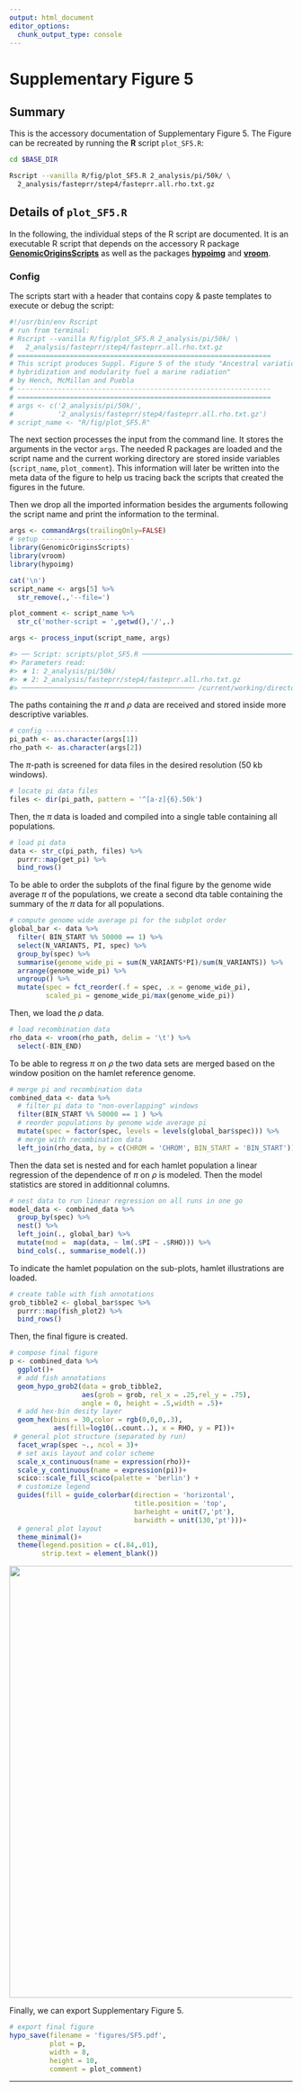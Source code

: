 ```yaml
---
output: html_document
editor_options:
  chunk_output_type: console
---
```

# Supplementary Figure 5



## Summary

This is the accessory documentation of Supplementary Figure 5.
The Figure can be recreated by running the **R** script `plot_SF5.R`:

```sh
cd $BASE_DIR

Rscript --vanilla R/fig/plot_SF5.R 2_analysis/pi/50k/ \
  2_analysis/fasteprr/step4/fasteprr.all.rho.txt.gz

```

## Details of `plot_SF5.R`

In the following, the individual steps of the R script are documented.
It is an executable R script that depends on the accessory R package [**GenomicOriginsScripts**](https://k-hench.github.io/GenomicOriginsScripts) as well as the packages [**hypoimg**](https://k-hench.github.io/hypoimg) and [**vroom**](https://vroom.r-lib.org/).

### Config

The scripts start with a header that contains copy & paste templates to execute or debug the script:


```r
#!/usr/bin/env Rscript
# run from terminal:
# Rscript --vanilla R/fig/plot_SF5.R 2_analysis/pi/50k/ \
#   2_analysis/fasteprr/step4/fasteprr.all.rho.txt.gz
# ===============================================================
# This script produces Suppl. Figure 5 of the study "Ancestral variation,
# hybridization and modularity fuel a marine radiation"
# by Hench, McMillan and Puebla
# ---------------------------------------------------------------
# ===============================================================
# args <- c('2_analysis/pi/50k/',
#           '2_analysis/fasteprr/step4/fasteprr.all.rho.txt.gz')
# script_name <- "R/fig/plot_SF5.R"
```

The next section processes the input from the command line.
It stores the arguments in the vector `args`.
The needed R packages are loaded and the script name and the current working directory are stored inside variables (`script_name`, `plot_comment`).
This information will later be written into the meta data of the figure to help us tracing back the scripts that created the figures in the future.

Then we drop all the imported information besides the arguments following the script name and print the information to the terminal.


```r
args <- commandArgs(trailingOnly=FALSE)
# setup -----------------------
library(GenomicOriginsScripts)
library(vroom)
library(hypoimg)

cat('\n')
script_name <- args[5] %>%
  str_remove(.,'--file=')

plot_comment <- script_name %>%
  str_c('mother-script = ',getwd(),'/',.)

args <- process_input(script_name, args)
```

```r
#> ── Script: scripts/plot_SF5.R ────────────────────────────────────────────
#> Parameters read:
#> ★ 1: 2_analysis/pi/50k/
#> ★ 2: 2_analysis/fasteprr/step4/fasteprr.all.rho.txt.gz
#> ─────────────────────────────────────────── /current/working/directory ──
```

The paths containing the $\pi$ and $\rho$ data are received and stored inside more descriptive variables.


```r
# config -----------------------
pi_path <- as.character(args[1])
rho_path <- as.character(args[2])
```

The $\pi$-path is screened for data files in the desired resolution (50 kb windows).


```r
# locate pi data files
files <- dir(pi_path, pattern = '^[a-z]{6}.50k')
```

Then, the $\pi$ data is loaded and compiled into a single table containing all populations.


```r
# load pi data
data <- str_c(pi_path, files) %>%
  purrr::map(get_pi) %>%
  bind_rows()
```

To be able to order the subplots of the final figure by the genome wide average $\pi$ of the populations, we create a second dta table containing the summary of the $\pi$ data for all populations.


```r
# compute genome wide average pi for the subplot order
global_bar <- data %>%
  filter( BIN_START %% 50000 == 1) %>%
  select(N_VARIANTS, PI, spec) %>%
  group_by(spec) %>%
  summarise(genome_wide_pi = sum(N_VARIANTS*PI)/sum(N_VARIANTS)) %>%
  arrange(genome_wide_pi) %>%
  ungroup() %>%
  mutate(spec = fct_reorder(.f = spec, .x = genome_wide_pi),
         scaled_pi = genome_wide_pi/max(genome_wide_pi))
```

Then, we load the $\rho$ data.


```r
# load recombination data
rho_data <- vroom(rho_path, delim = '\t') %>%
  select(-BIN_END)
```

To be able to regress $\pi$ on $\rho$ the two data sets are merged based on the window position on the hamlet reference genome.


```r
# merge pi and recombination data
combined_data <- data %>%
  # filter pi data to "non-overlapping" windows
  filter(BIN_START %% 50000 == 1 ) %>%
  # reorder populations by genome wide average pi
  mutate(spec = factor(spec, levels = levels(global_bar$spec))) %>%
  # merge with recombination data
  left_join(rho_data, by = c(CHROM = 'CHROM', BIN_START = 'BIN_START'))
```

Then the data set is nested and for each hamlet population a linear regression of the dependence of $\pi$ on $\rho$ is modeled.
Then the model statistics are stored in additionnal columns.


```r
# nest data to run linear regression on all runs in one go
model_data <- combined_data %>%
  group_by(spec) %>%
  nest() %>%
  left_join(., global_bar) %>%
  mutate(mod =  map(data, ~ lm(.$PI ~ .$RHO))) %>%
  bind_cols(., summarise_model(.))
```

To indicate the hamlet population on the sub-plots, hamlet illustrations are loaded.


```r
# create table with fish annotations
grob_tibble2 <- global_bar$spec %>%
  purrr::map(fish_plot2) %>%
  bind_rows()
```

Then, the final figure is created.


```r
# compose final figure
p <- combined_data %>%
  ggplot()+
  # add fish annotations
  geom_hypo_grob2(data = grob_tibble2,
                  aes(grob = grob, rel_x = .25,rel_y = .75),
                  angle = 0, height = .5,width = .5)+
  # add hex-bin desity layer
  geom_hex(bins = 30,color = rgb(0,0,0,.3),
           aes(fill=log10(..count..), x = RHO, y = PI))+
 # general plot structure (separated by run)
  facet_wrap(spec ~., ncol = 3)+
  # set axis layout and color scheme
  scale_x_continuous(name = expression(rho))+
  scale_y_continuous(name = expression(pi))+
  scico::scale_fill_scico(palette = 'berlin') +
  # customize legend
  guides(fill = guide_colorbar(direction = 'horizontal',
                               title.position = 'top',
                               barheight = unit(7,'pt'),
                               barwidth = unit(130,'pt')))+
  # general plot layout
  theme_minimal()+
  theme(legend.position = c(.84,.01),
        strip.text = element_blank())
```

<center>
<img src="plot_SF5_files/figure-html/unnamed-chunk-12-1.png" width="768" />
</center>

Finally, we can export Supplementary Figure 5.


```r
# export final figure
hypo_save(filename = 'figures/SF5.pdf',
          plot = p,
          width = 8,
          height = 10,
          comment = plot_comment)
```

---
